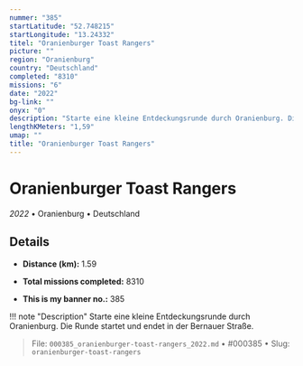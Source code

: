```yaml
---
nummer: "385"
startLatitude: "52.748215"
startLongitude: "13.24332"
titel: "Oranienburger Toast Rangers"
picture: ""
region: "Oranienburg"
country: "Deutschland"
completed: "8310"
missions: "6"
date: "2022"
bg-link: ""
onyx: "0"
description: "Starte eine kleine Entdeckungsrunde durch Oranienburg. Die Runde startet und endet in der Bernauer Straße."
lengthKMeters: "1,59"
umap: ""
title: "Oranienburger Toast Rangers"
---
```

# Oranienburger Toast Rangers

*2022* • Oranienburg • Deutschland



## Details
- **Distance (km):** 1.59

- **Total missions completed:** 8310
- **This is my banner no.:** 385


!!! note "Description"
    Starte eine kleine Entdeckungsrunde durch Oranienburg. Die Runde startet und endet in der Bernauer Straße.




> File: `000385_oranienburger-toast-rangers_2022.md` • #000385 • Slug: `oranienburger-toast-rangers`
